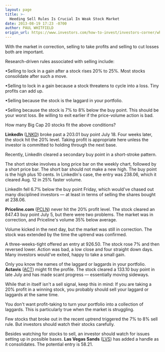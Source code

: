 ```yaml
---
layout: page
title: >-
  Heeding Sell Rules Is Crucial In Weak Stock Market
date: 2013-08-19 17:23 -0700
author: PAUL WHITFIELD
origin_url: https://www.investors.com/how-to-invest/investors-corner/when-to-sell-a-stock-2
---
```





With the market in correction, selling to take profits and selling to cut losses both are important.


Research-driven rules associated with selling include:


•Selling to lock in a gain after a stock rises 20% to 25%. Most stocks consolidate after such a move.


•Selling to lock in a gain because a stock threatens to cycle into a loss. Tiny profits can add up.


•Selling because the stock is the laggard in your portfolio.


•Selling because the stock is 7% to 8% below the buy point. This should be your worst loss. Be willing to exit earlier if the price-volume action is bad.


How many Big Cap 20 stocks fit the above conditions?


**LinkedIn** ([LNKD](https://research.investors.com/quote.aspx?symbol=LNKD)) broke past a 203.01 buy point July 18. Four weeks later, the stock hit the 20% level. Taking profit is appropriate here unless the investor is committed to holding through the next base.


Recently, LinkedIn cleared a secondary buy point in a short-stroke pattern.


The short stroke involves a long price bar on the weekly chart, followed by a short price bar. The short bar should not make a new high. The buy point is the high plus 10 cents. In LinkedIn's case, the entry was 238.06, which it cleared Aug. 12 in 25% faster volume.


LinkedIn fell 6.7% below the buy point Friday, which would've chased out many disciplined investors — at least in terms of selling the shares bought at 238.06.


**Priceline.com** ([PCLN](https://research.investors.com/quote.aspx?symbol=PCLN)) never hit the 20% profit level. The stock cleared an 847.43 buy point July 5, but there were two problems. The market was in correction, and Priceline's volume 35% below average.


Volume kicked in the next day, but the market was still in correction. The stock was extended by the time the uptrend was confirmed.


A three-weeks-tight offered an entry at 926.50. The stock rose 7% and then reversed lower. Action was bad, a low close and four straight down days. Many investors would've exited, happy to take a small gain.


Only you know the names of the laggard or laggards in your portfolio. **Actavis** ([ACT](https://research.investors.com/quote.aspx?symbol=ACT)) might fit the profile. The stock cleared a 133.10 buy point in late July and has made scant progress — essentially moving sideways.


While that in itself isn't a sell signal, keep this in mind: If you are taking a 20% profit in a winning stock, you probably should sell your laggard or laggards at the same time.


You don't want profit-taking to turn your portfolio into a collection of laggards. This is particularly true when the market is struggling.


Few stocks that broke out in the recent uptrend triggered the 7% to 8% sell rule. But investors should watch their stocks carefully.


Besides watching for stocks to sell, an investor should watch for issues setting up in possible bases. **Las Vegas Sands** ([LVS](https://research.investors.com/quote.aspx?symbol=LVS)) has added a handle as it consolidates. The potential entry is 58.21.





